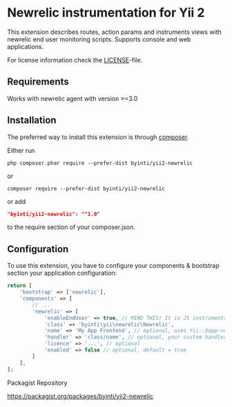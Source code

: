 Newrelic instrumentation for Yii 2
==================================

This extension describes routes, action params and instruments views with newrelic end user monitoring scripts.
Supports console and web applications.

For license information check the [LICENSE](LICENSE)-file.

Requirements
------------

Works with newrelic agent with version >=3.0

Installation
------------

The preferred way to install this extension is through [composer](http://getcomposer.org/download/).

Either run

```
php composer.phar require --prefer-dist byinti/yii2-newrelic
```

or 

```
composer require --prefer-dist byinti/yii2-newrelic
```

or add

```json
"byinti/yii2-newrelic": "^1.0"
```

to the require section of your composer.json.


Configuration
-------------

To use this extension, you have to configure your components & bootstrap section your application configuration:

```php
return [
    'bootstrap' => ['newrelic'],
    'components' => [
        // ...
        'newrelic' => [
            'enableEndUser' => true, // MIND THIS! It is JS instrumentation for end user. Default is true.
            'class' => 'byinti\yii\newrelic\Newrelic',
            'name' => 'My App Frontend', // optional, uses Yii::$app->name by default
            'handler' => 'class/name', // optional, your custom handler
            'licence' => '...', // optional
            'enabled' => false // optional, default = true
        ]
    ],
];
```

Packagist Repository

https://packagist.org/packages/byinti/yii2-newrelic